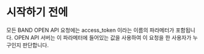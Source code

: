 # 시작하기 전에
모든 BAND OPEN API 요청에는 access_token 이라는 이름의 파라메터가 포함됩니다. OPEN API 서버는 이 파라메터에 들어있는 값을 사용하여 이 요청을 한 사용자가 누구인지 판단합니다.
